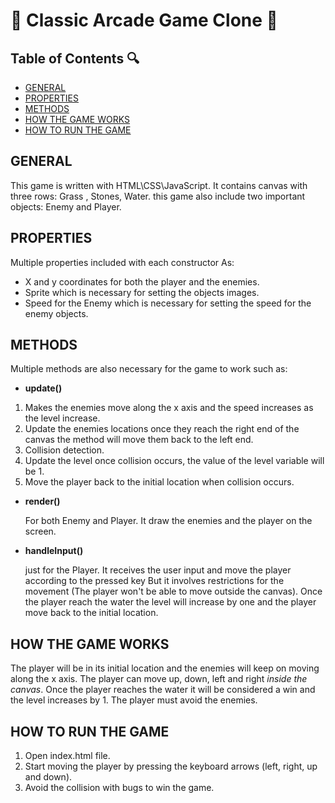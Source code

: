 # 🏃 Classic Arcade Game Clone 🐛

## Table of Contents 🔍

* [GENERAL](#general)
* [PROPERTIES](#properties)
* [METHODS](#methods)
* [HOW THE GAME WORKS](#how-the-game-works)
* [HOW TO RUN THE GAME](#how-to-run-the-game)

## GENERAL
  This game is written with HTML\CSS\JavaScript.
It contains canvas with three rows: Grass , Stones, Water.
this game also include two important objects: Enemy and Player.


## PROPERTIES
Multiple properties included with each constructor As:

 * X and y coordinates for both the player and the enemies.
 * Sprite which is necessary for setting the objects images.
 * Speed for the Enemy which is necessary for setting the speed for the enemy objects.


## METHODS
Multiple methods are also necessary for the game to work such as:

 * **update()**
  1. Makes the enemies move along the x axis and the speed increases as the level increase.
  2. Update the enemies locations once they reach the right end of the canvas the method will move them back to the left end.
  3. Collision detection.
  4. Update the level once collision occurs, the value of the level variable will be 1.  
  5. Move the player back to the initial location when collision occurs.

 * **render()**

   For both Enemy and Player. It draw the enemies and the player on the screen.

 * **handleInput()**

   just for the Player.
   It receives the user input and move the player according to the pressed key
   But it involves restrictions for the movement (The player won't be able to move outside the canvas).
   Once the player reach the water the level will increase by one and the player
   move back to the initial location.

##  HOW THE GAME WORKS
  The player will be in its initial location and the enemies will keep on moving along the x axis.
  The player can move up, down, left and right *inside the canvas*.
 Once the player reaches the water it will be considered a win and the level increases by 1.
  The player must avoid  the enemies.

##  HOW TO RUN THE GAME
  1. Open index.html file.
  2. Start moving the player by pressing the keyboard arrows (left, right, up and down).
  3. Avoid the collision with bugs to win the game.
